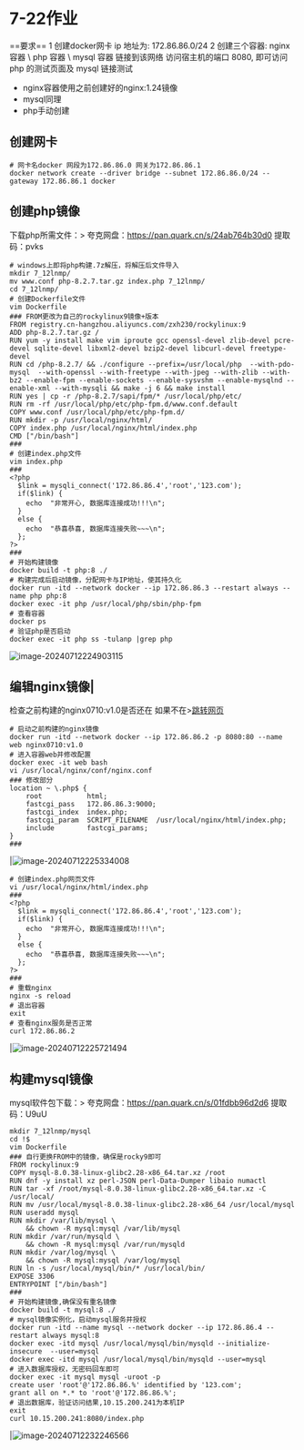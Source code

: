 # 7-22作业

==要求==
1 创建docker网卡 ip 地址为: 172.86.86.0/24
2 创建三个容器: nginx 容器 \ php 容器 \ mysql 容器 链接到该网络
访问宿主机的端口 8080, 即可访问 php 的测试页面及 mysql 链接测试

- nginx容器使用之前创建好的nginx:1.24镜像
- mysql同理
- php手动创建

## 创建网卡

```shell
# 网卡名docker 网段为172.86.86.0 网关为172.86.86.1
docker network create --driver bridge --subnet 172.86.86.0/24 --gateway 172.86.86.1 docker
```

## 创建php镜像

下载php所需文件：>
夸克网盘：https://pan.quark.cn/s/24ab764b30d0
提取码：pvks

```shell
# windows上即将php构建.7z解压，将解压后文件导入
mkdir 7_12lnmp/
mv www.conf php-8.2.7.tar.gz index.php 7_12lnmp/
cd 7_12lnmp/
# 创建Dockerfile文件
vim Dockerfile
### FROM更改为自己的rockylinux9镜像+版本
FROM registry.cn-hangzhou.aliyuncs.com/zxh230/rockylinux:9
ADD php-8.2.7.tar.gz /
RUN yum -y install make vim iproute gcc openssl-devel zlib-devel pcre-devel sqlite-devel libxml2-devel bzip2-devel libcurl-devel freetype-devel
RUN cd /php-8.2.7/ && ./configure --prefix=/usr/local/php  --with-pdo-mysql  --with-openssl --with-freetype --with-jpeg --with-zlib --with-bz2 --enable-fpm --enable-sockets --enable-sysvshm --enable-mysqlnd --enable-xml --with-mysqli && make -j 6 && make install
RUN yes | cp -r /php-8.2.7/sapi/fpm/* /usr/local/php/etc/
RUN rm -rf /usr/local/php/etc/php-fpm.d/www.conf.default
COPY www.conf /usr/local/php/etc/php-fpm.d/
RUN mkdir -p /usr/local/nginx/html/
COPY index.php /usr/local/nginx/html/index.php
CMD ["/bin/bash"]
###
# 创建index.php文件
vim index.php
###
<?php
  $link = mysqli_connect('172.86.86.4','root','123.com');
  if($link) {
    echo  "非常开心, 数据库连接成功!!!\n";
  }
  else {
    echo  "恭喜恭喜, 数据库连接失败~~~\n";
  };
?>
###
# 开始构建镜像
docker build -t php:8 ./
# 构建完成后启动镜像，分配网卡与IP地址，使其持久化
docker run -itd --network docker --ip 172.86.86.3 --restart always --name php php:8
docker exec -it php /usr/local/php/sbin/php-fpm
# 查看容器
docker ps
# 验证php是否启动
docker exec -it php ss -tulanp |grep php
```

![image-20240712224903115](https://gitee.com/zhaojiedong/img/raw/master/image-20240712224903115.png)

## 编辑nginx镜像|

检查之前构建的nginx0710:v1.0是否还在
如果不在>[跳转网页](https://gitee.com/zhaojiedong/work/blob/master/笔记/构建nginx镜像.md)

```shell
# 启动之前构建的nginx镜像
docker run -itd --network docker --ip 172.86.86.2 -p 8080:80 --name web nginx0710:v1.0
# 进入容器web并修改配置
docker exec -it web bash
vi /usr/local/nginx/conf/nginx.conf
### 修改部分
location ~ \.php$ {
    root           html;
    fastcgi_pass   172.86.86.3:9000;
    fastcgi_index  index.php;
    fastcgi_param  SCRIPT_FILENAME  /usr/local/nginx/html/index.php;
    include        fastcgi_params;
}
###
```

|![image-20240712225334008](https://gitee.com/zhaojiedong/img/raw/master/image-20240712225334008.png)

```shell
# 创建index.php网页文件
vi /usr/local/nginx/html/index.php
###
<?php
  $link = mysqli_connect('172.86.86.4','root','123.com');
  if($link) {
    echo  "非常开心, 数据库连接成功!!!\n";
  }
  else {
    echo  "恭喜恭喜, 数据库连接失败~~~\n";
  };
?>
###
# 重载nginx
nginx -s reload
# 退出容器
exit
# 查看nginx服务是否正常
curl 172.86.86.2
```

|![image-20240712225721494](https://gitee.com/zhaojiedong/img/raw/master/image-20240712225721494.png)

## 构建mysql镜像

mysql软件包下载：>
夸克网盘：https://pan.quark.cn/s/01fdbb96d2d6
提取码：U9uU

```shell
mkdir 7_12lnmp/mysql
cd !$
vim Dockerfile
### 自行更换FROM中的镜像，确保是rocky9即可
FROM rockylinux:9
COPY mysql-8.0.38-linux-glibc2.28-x86_64.tar.xz /root
RUN dnf -y install xz perl-JSON perl-Data-Dumper libaio numactl
RUN tar -xf /root/mysql-8.0.38-linux-glibc2.28-x86_64.tar.xz -C /usr/local/
RUN mv /usr/local/mysql-8.0.38-linux-glibc2.28-x86_64 /usr/local/mysql
RUN useradd mysql
RUN mkdir /var/lib/mysql \
    && chown -R mysql:mysql /var/lib/mysql
RUN mkdir /var/run/mysqld \
    && chown -R mysql:mysql /var/run/mysqld
RUN mkdir /var/log/mysql \
    && chown -R mysql:mysql /var/log/mysql
RUN ln -s /usr/local/mysql/bin/* /usr/local/bin/
EXPOSE 3306
ENTRYPOINT ["/bin/bash"]
###
# 开始构建镜像,确保没有重名镜像
docker build -t mysql:8 ./
# mysql镜像实例化，启动mysql服务并授权
docker run -itd --name mysql --network docker --ip 172.86.86.4 --restart always mysql:8
docker exec -itd mysql /usr/local/mysql/bin/mysqld --initialize-insecure  --user=mysql
docker exec -itd mysql /usr/local/mysql/bin/mysqld --user=mysql
# 进入数据库授权，无密码回车即可
docker exec -it mysql mysql -uroot -p
create user 'root'@'172.86.86.%' identified by '123.com';
grant all on *.* to 'root'@'172.86.86.%';
# 退出数据库，验证访问结果,10.15.200.241为本机IP
exit
curl 10.15.200.241:8080/index.php
```

|![image-20240712232246566](https://gitee.com/zhaojiedong/img/raw/master/image-20240712232246566.png)